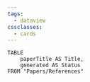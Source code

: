 ```yaml
---
tags:
  - dataview
cssclasses:
  - cards
---
```

```dataview
TABLE
	paperTitle AS Title,
	generated AS Status
FROM "Papers/References"
```

